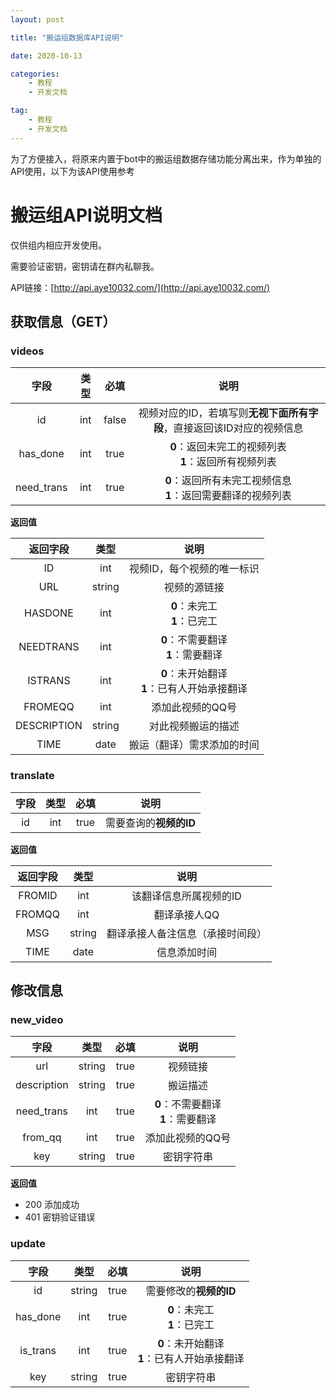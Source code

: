 ```yaml
---
layout: post

title: "搬运组数据库API说明"

date: 2020-10-13

categories: 
	- 教程
	- 开发文档

tag: 
	- 教程
	- 开发文档
---
```




为了方便接入，将原来内置于bot中的搬运组数据存储功能分离出来，作为单独的API使用，以下为该API使用参考
<!-- more -->

# 搬运组API说明文档

仅供组内相应开发使用。

需要验证密钥，密钥请在群内私聊我。

API链接：[http://api.aye10032.com/](http://api.aye10032.com/)

## 获取信息（GET）

### videos

|    字段    | 类型 | 必填  |                             说明                             |
| :--------: | :--: | :---: | :----------------------------------------------------------: |
|     id     | int  | false | 视频对应的ID，若填写则**无视下面所有字段**，直接返回该ID对应的视频信息 |
|  has_done  | int  | true  |   **0**：返回未完工的视频列表<br>  **1**：返回所有视频列表   |
| need_trans | int  | true  | **0**：返回所有未完工视频信息<br> **1**：返回需要翻译的视频列表 |



**返回值**

|  返回字段   |  类型  |                      说明                       |
| :---------: | :----: | :---------------------------------------------: |
|     ID      |  int   |           视频ID，每个视频的唯一标识            |
|     URL     | string |                  视频的源链接                   |
|   HASDONE   |  int   |         **0**：未完工<br> **1**：已完工         |
|  NEEDTRANS  |  int   |      **0**：不需要翻译<br> **1**：需要翻译      |
|   ISTRANS   |  int   | **0**：未开始翻译<br> **1**：已有人开始承接翻译 |
|   FROMEQQ   |  int   |                添加此视频的QQ号                 |
| DESCRIPTION | string |               对此视频搬运的描述                |
|    TIME     |  date  |           搬运（翻译）需求添加的时间            |



### translate

| 字段 | 类型 | 必填 |          说明          |
| :--: | :--: | :--: | :--------------------: |
|  id  | int  | true | 需要查询的**视频的ID** |

**返回值**

| 返回字段 |  类型  |               说明               |
| :------: | :----: | :------------------------------: |
|  FROMID  |  int   |      该翻译信息所属视频的ID      |
|  FROMQQ  |  int   |           翻译承接人QQ           |
|   MSG    | string | 翻译承接人备注信息（承接时间段） |
|   TIME   |  date  |           信息添加时间           |





## 修改信息



### new_video

|    字段     |  类型  | 必填 |                 说明                  |
| :---------: | :----: | :--: | :-----------------------------------: |
|     url     | string | true |               视频链接                |
| description | string | true |               搬运描述                |
| need_trans  |  int   | true | **0**：不需要翻译<br> **1**：需要翻译 |
|   from_qq   |  int   | true |           添加此视频的QQ号            |
|     key     | string | true |              密钥字符串               |



**返回值**

- 200 添加成功
- 401 密钥验证错误



### update

|   字段   |  类型  | 必填 |                      说明                       |
| :------: | :----: | :--: | :---------------------------------------------: |
|    id    | string | true |             需要修改的**视频的ID**              |
| has_done |  int   | true |         **0**：未完工<br> **1**：已完工         |
| is_trans |  int   | true | **0**：未开始翻译<br> **1**：已有人开始承接翻译 |
|   key    | string | true |                   密钥字符串                    |

